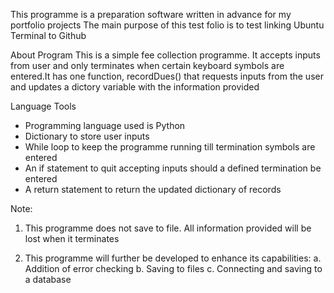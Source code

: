 This programme is a preparation software written in advance for my portfolio projects
The main purpose of this test folio is to test linking Ubuntu Terminal to Github

About Program
This is a simple fee collection programme. It accepts inputs from user and only terminates
when certain keyboard symbols are entered.It has one function, recordDues() that requests
inputs from the user and updates a dictory variable with the information provided

Language Tools
 * Programming language used is Python
 * Dictionary to store user inputs
 * While loop to keep the programme running till termination symbols are entered
 * An if statement to quit accepting inputs should a defined termination be entered
 * A return statement to return the updated dictionary of records

Note:
1. This programme does not save to file. All information provided will be lost when
it terminates

2. This programme will further be developed to enhance its capabilities:
 a. Addition of error checking
 b. Saving to files
 c. Connecting and saving to a database
